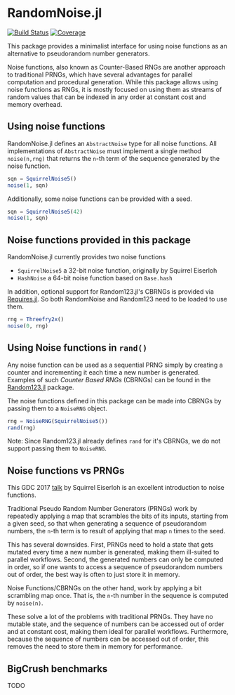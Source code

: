 # RandomNoise.jl

[![Build Status](https://github.com/csimal/RandomNoise.jl/actions/workflows/CI.yml/badge.svg?branch=main)](https://github.com/csimal/RandomNoise.jl/actions/workflows/CI.yml?query=branch%3Amain)
[![Coverage](https://codecov.io/gh/csimal/RandomNoise.jl/branch/main/graph/badge.svg)](https://codecov.io/gh/csimal/RandomNoise.jl)

This package provides a minimalist interface for using noise functions as an alternative to pseudorandom number generators.

Noise functions, also known as Counter-Based RNGs are another approach to traditional PRNGs, which have several advantages for parallel computation and procedural generation. While this package allows using noise functions as RNGs, it is mostly focused on using them as streams of random values that can be indexed in any order at constant cost and memory overhead.

## Using noise functions
RandomNoise.jl defines an `AbstractNoise` type for all noise functions. All implementations of `AbstractNoise` must implement a single method `noise(n,rng)` that returns the `n`-th term of the sequence generated by the noise function.

```julia
sqn = SquirrelNoise5()
noise(1, sqn)
```
Additionally, some noise functions can be provided with a seed.
```julia
sqn = SquirrelNoise5(42)
noise(1, sqn)
```

## Noise functions provided in this package
RandomNoise.jl currently provides two noise functions
* `SquirrelNoise5` a 32-bit noise function, originally by Squirrel Eiserloh
* `HashNoise` a 64-bit noise function based on `Base.hash`

In addition, optional support for Random123.jl's CBRNGs is provided via [Requires.jl](https://github.com/JuliaPackaging/Requires.jl). So both RandomNoise and Random123 need to be loaded to use them.

```julia
rng = Threefry2x()
noise(0, rng)
```
## Using Noise functions in `rand()`
Any noise function can be used as a sequential PRNG simply by creating a counter and incrementing it each time a new number is generated. Examples of such *Counter Based RNGs* (CBRNGs) can be found in the [Random123.jl](https://github.com/JuliaRandom/Random123.jl) package.

The noise functions defined in this package can be made into CBRNGs by passing them to a `NoiseRNG` object.
```julia
rng = NoiseRNG(SquirrelNoise5())
rand(rng)
```
Note: Since Random123.jl already defines `rand` for it's CBRNGs, we do not support passing them to `NoiseRNG`.

## Noise functions vs PRNGs

This GDC 2017 [talk](https://www.youtube.com/watch?v=LWFzPP8ZbdU) by Squirrel Eiserloh is an excellent introduction to noise functions.

Traditional Pseudo Random Number Generators (PRNGs) work by repeatedly applying a map that scrambles the bits of its inputs, starting from a given seed, so that when generating a sequence of pseudorandom numbers, the `n`-th term is to result of applying that map `n` times to the seed.

This has several downsides. First, PRNGs need to hold a state that gets mutated every time a new number is generated, making them ill-suited to parallel workflows. Second, the generated numbers can only be computed in order, so if one wants to access a sequence of pseudorandom numbers out of order, the best way is often to just store it in memory.

Noise Functions/CBRNGs on the other hand, work by applying a bit scrambling map once. That is, the `n`-th number in the sequence is computed by `noise(n)`.

These solve a lot of the problems with traditional PRNGs. They have no mutable state, and the sequence of numbers can be accessed out of order and at constant cost, making them ideal for parallel workflows. Furthermore, because the sequence of numbers can be accessed out of order, this removes the need to store them in memory for performance.


## BigCrush benchmarks
TODO